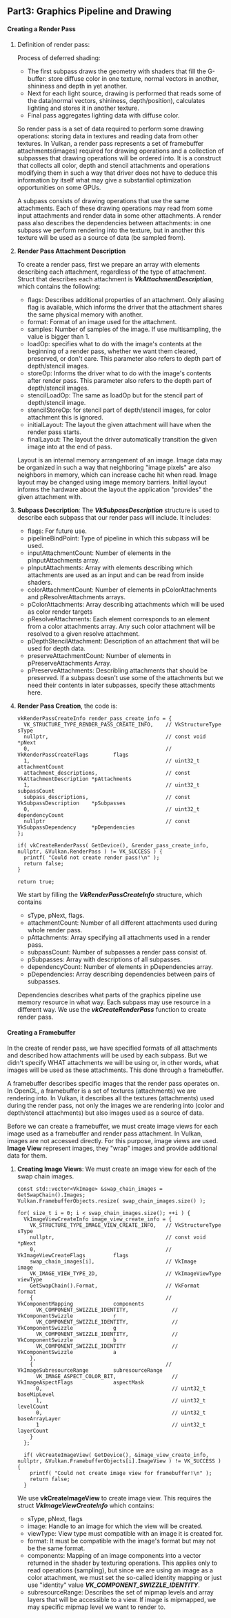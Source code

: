 ## Part3: Graphics Pipeline and Drawing

#### Creating a Render Pass

1. Definition of render pass: 

   Process of deferred shading:

   +  The first subpass draws the geometry with shaders that fill the G-buffer: store diffuse color in one texture, normal vectors in another, shininess and depth in yet another.  
   + Next for each light source, drawing is performed that reads some of the data(normal vectors, shininess, depth/position), calculates lighting and stores it in another texture.
   +  Final pass aggregates lighting data with diffuse color.

   So render pass is a set of data required to perform some drawing operations: storing data in textures and reading data from other textures. In Vulkan, a render pass represents a set of framebuffer attachments(images) required for drawing operations and a collection of subpasses that drawing operations will be ordered into. It is a construct that collects all color, depth and stencil attachments and operations modifying them in such a way that driver does not have to deduce this information by itself what may give a substantial optimization opportunities on some GPUs. 

   A subpass consists of drawing operations that use the same attachments. Each of these drawing operations may read from some input attachments and render data in some other attachments. A render pass also describes the dependencies between attachments: in one subpass we perform rendering into the texture, but in another this texture will be used as a source of data (be sampled from).

2. **Render Pass Attachment Description**

   To create a render pass, first we prepare an array with elements describing each attachment, regardless of the type of attachment. Struct that describes each attachment is ***VkAttachmentDescription***, which contains the following:

   + flags: Describes additional properties of an attachment. Only aliasing flag is available, which informs the driver that the attachment shares the same physical memory with another.
   + format: Format of an image used for the attachment.
   + samples: Number of samples of the image. If use multisampling, the value is bigger than 1.
   + loadOp: specifies what to do with the image's contents at the beginning of a render pass, whether we want them cleared, preserved, or don't care. This parameter also refers to depth part of depth/stencil images.
   + storeOp: Informs the driver what to do with the image's contents after render pass. This parameter also refers to the depth part of depth/stencil images.
   + stencilLoadOp: The same as loadOp but for the stencil part of depth/stencil image.
   + stencilStoreOp: for stencil part of depth/stencil images, for color attachment this is ignored.
   + initialLayout: The layout the given attachment will have when the render pass starts.
   + finalLayout: The layout the driver automatically transition the given image into at the end of pass.

   Layout is an internal memory arrangement of an image. Image data may be organized in such a way that neighboring "image pixels" are also neighbors in memory, which can increase cache hit when read. Image layout may be changed using image memory barriers. Initial layout informs the hardware about the layout the application "provides" the given attachment with.

3. **Subpass Description**: The ***VkSubpassDescription*** structure is used to describe each subpass that our render pass will include. It includes:

   + flags: For future use.
   + pipelineBindPoint: Type of pipeline in which this subpass will be used.
   + inputAttachmentCount: Number of elements in the pInputAttachments array.
   + pInputAttachments: Array with elements describing which attachments are used as an input and can be read from inside shaders.
   + colorAttachmentCount: Number of elements in pColorAttachments and pResolverAttachments arrays.
   + pColorAttachments: Array describing attachments which will be used as color render targets
   + pResolveAttachments: Each element corresponds to an element from a color attachments array. Any such color attachment will be resolved to a given resolve attachment.
   + pDepthStencilAttachment: Description of an attachment that will be used for depth data.
   + preserveAttachmentCount: Number of elements in pPreserveAttachments Array.
   + pPreserveAttachments: Describling attachments that should be preserved. If a subpass doesn't use some of the attachments but we need their contents in later subpasses, specify these attachments here.

4. **Render Pass Creation**, the code is:

   ```
   vkRenderPassCreateInfo render_pass_create_info = {
     VK_STRUCTURE_TYPE_RENDER_PASS_CREATE_INFO,    // VkStructureType                sType
     nullptr,                                      // const void                    *pNext
     0,                                            // VkRenderPassCreateFlags        flags
     1,                                            // uint32_t                       attachmentCount
     attachment_descriptions,                      // const VkAttachmentDescription *pAttachments
     1,                                            // uint32_t                       subpassCount
     subpass_descriptions,                         // const VkSubpassDescription    *pSubpasses
     0,                                            // uint32_t                       dependencyCount
     nullptr                                       // const VkSubpassDependency     *pDependencies
   };
   
   if( vkCreateRenderPass( GetDevice(), &render_pass_create_info, nullptr, &Vulkan.RenderPass ) != VK_SUCCESS ) {
     printf( "Could not create render pass!\n" );
     return false;
   }
   
   return true;
   ```

   We start by filling the ***VkRenderPassCreateInfo*** structure, which contains

   + sType, pNext, flags.
   + attachmentCount: Number of all different attachments used during whole render pass.
   + pAttachments: Array specifying all attachments used in a render pass.
   + subpassCount: Number of subpasses a render pass consist of.
   + pSubpasses: Array with descriptions of all subpasses.
   + dependencyCount: Number of elements in pDependencies array.
   + pDependencies: Array describing dependencies between pairs of subpasses.

   Dependencies describes what parts of the graphics pipeline use memory resource in what way. Each subpass may use resource in a different way. We use the ***vkCreateRenderPass*** function to create render pass.

#### Creating a Framebuffer

In the create of render pass, we have specified formats of all attachments and described how attachments will be used by each subpass. But we didn't specify WHAT attachments we will  be using or, in other words, what images will be used as these attachments. This done through a framebuffer.

A framebuffer describes specific images that the render pass operates on. In OpenGL, a framebuffer is a set of textures (attachments) we are rendering into. In Vulkan, it describes all the textures (attachments) used during the render pass, not only the images we are rendering into (color and depth/stencil attachments) but also images used as a source of data.

Before we can create a framebuffer, we must create image views for each image used as a framebuffer and render pass attachment. In Vulkan, images are not accessed directly. For this purpose, image views are used. **Image View** represent images, they "wrap" images and provide additional data for them.

1. **Creating Image Views**: We must create an image view for each of the swap chain images.

   ```
   const std::vector<VkImage> &swap_chain_images = GetSwapChain().Images;
   Vulkan.FramebufferObjects.resize( swap_chain_images.size() );
   
   for( size_t i = 0; i < swap_chain_images.size(); ++i ) {
     VkImageViewCreateInfo image_view_create_info = {
       VK_STRUCTURE_TYPE_IMAGE_VIEW_CREATE_INFO,   // VkStructureType                sType
       nullptr,                                    // const void                    *pNext
       0,                                          // VkImageViewCreateFlags         flags
       swap_chain_images[i],                       // VkImage                        image
       VK_IMAGE_VIEW_TYPE_2D,                      // VkImageViewType                viewType
       GetSwapChain().Format,                      // VkFormat                       format
       {                                           // VkComponentMapping             components
         VK_COMPONENT_SWIZZLE_IDENTITY,              // VkComponentSwizzle             r
         VK_COMPONENT_SWIZZLE_IDENTITY,              // VkComponentSwizzle             g
         VK_COMPONENT_SWIZZLE_IDENTITY,              // VkComponentSwizzle             b
         VK_COMPONENT_SWIZZLE_IDENTITY               // VkComponentSwizzle             a
       },
       {                                           // VkImageSubresourceRange        subresourceRange
         VK_IMAGE_ASPECT_COLOR_BIT,                  // VkImageAspectFlags             aspectMask
         0,                                          // uint32_t                       baseMipLevel
         1,                                          // uint32_t                       levelCount
         0,                                          // uint32_t                       baseArrayLayer
         1                                           // uint32_t                       layerCount
       }
     };
   
     if( vkCreateImageView( GetDevice(), &image_view_create_info, nullptr, &Vulkan.FramebufferObjects[i].ImageView ) != VK_SUCCESS ) {
       printf( "Could not create image view for framebuffer!\n" );
       return false;
     }
   
   ```

   We use **vkCreateImageView** to create image view. This requires the struct ***VkImageViewCreateInfo***  which contains:

   + sType, pNext, flags
   + image: Handle to an image for which the view will be created.
   + viewType: View type must compatible with an image it is created for.
   + format: It must be compatible with the image's format but may not be the same format.
   + components: Mapping of an image components into a vector returned in the shader by texturing operations. This applies only to read operations (sampling), but since we are using an image as a color attachment, we must set the so-called identity mapping or just use "identity" value ***VK_COMPONENT_SWIZZLE_IDENTITY***.
   + subresourceRange: Describes the set of mipmap levels and array layers that will be accessible to a view. If image is mipmapped, we may specific mipmap level we want to render to.

    